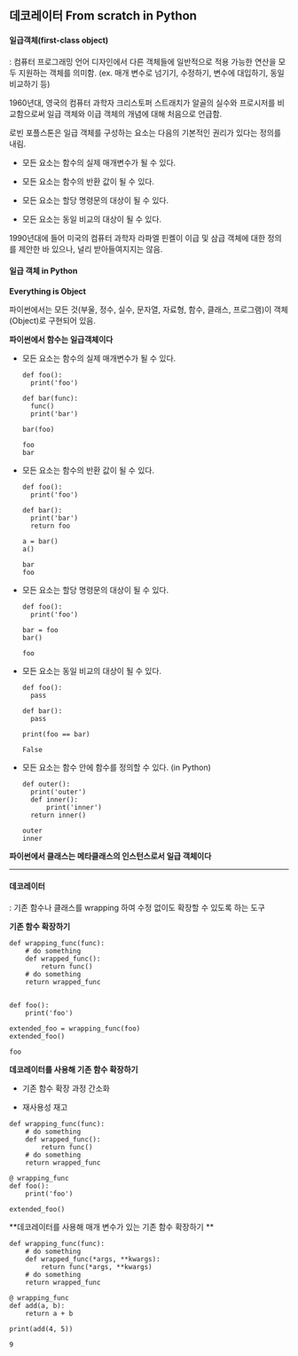 ## 데코레이터 From scratch in Python

#### 일급객체(first-class object)

: 컴퓨터 프로그래밍 언어 디자인에서 다른 객체들에 일반적으로 적용 가능한 연산을 모두 지원하는 객체를 의미함. (ex. 매개 변수로 넘기기, 수정하기, 변수에 대입하기, 동일 비교하기 등)



1960년대, 영국의 컴퓨터 과학자 크리스토퍼 스트래치가 알골의 실수와 프로시저를 비교함으로써 일급  객체와 이급 객체의 개념에 대해 처음으로 언급함.



로빈 포플스톤은 일급 객체를 구성하는 요소는 다음의 기본적인 권리가 있다는 정의를 내림.

* 모든 요소는 함수의 실제 매개변수가 될 수 있다.

* 모든 요소는 함수의 반환 값이 될 수 있다.

* 모든 요소는 할당 명령문의 대상이 될 수 있다.

* 모든 요소는 동일 비교의 대상이 될 수 있다.



1990년대에 들어 미국의 컴퓨터 과학자 라파엘 핀켈이 이급 및 삼급 객체에 대한 정의를 제안한 바 있으나, 널리 받아들여지지는 않음.



#### 일급 객체 in Python

**Everything is Object**

파이썬에서는 모든 것(부울, 정수, 실수, 문자열, 자료형, 함수, 클래스, 프로그램)이 객체(Object)로 구현되어 있음. 



**파이썬에서 함수는 일급객체이다**

* 모든 요소는 함수의 실제 매개변수가 될 수 있다.

  ```
  def foo():
  	print('foo')
  
  def bar(func):
  	func()
  	print('bar')
  	
  bar(foo)
  ```

  ```
  foo
  bar
  ```

* 모든 요소는 함수의 반환 값이 될 수 있다.

  ```
  def foo():
  	print('foo')
  	
  def bar():
  	print('bar')
  	return foo
      
  a = bar()
  a()
  ```

  ```
  bar
  foo
  ```

* 모든 요소는 할당 명령문의 대상이 될 수 있다.

  ```
  def foo():
  	print('foo')
  
  bar = foo
  bar()
  ```

  ```
  foo
  ```

* 모든 요소는 동일 비교의 대상이 될 수 있다.

  ```
  def foo():
  	pass
  
  def bar():
  	pass
  	
  print(foo == bar)
  ```

  ```
  False
  ```

* 모든 요소는 함수 안에 함수를 정의할 수 있다. (in Python)

  ```
  def outer():
  	print('outer')
  	def inner():
  		print('inner')
  	return inner()
  ```

  ```
  outer
  inner
  ```

   

**파이썬에서 클래스는 메타클래스의 인스턴스로서 일급 객체이다**



------

#### 데코레이터

:  기존 함수나 클래스를 wrapping 하여 수정 없이도 확장할 수 있도록 하는 도구



**기존 함수 확장하기**

```
def wrapping_func(func):  
	# do something
    def wrapped_func():
        return func()
    # do something
    return wrapped_func


def foo():
    print('foo')

extended_foo = wrapping_func(foo)
extended_foo()
```

```
foo
```



**데코레이터를 사용해 기존 함수 확장하기**

* 기존 함수 확장 과정 간소화

* 재사용성 재고

```
def wrapping_func(func):  
	# do something
    def wrapped_func():
        return func()
    # do something
    return wrapped_func

@ wrapping_func
def foo():
    print('foo')

extended_foo()
```



**데코레이터를 사용해 매개 변수가 있는 기존 함수 확장하기 ** 

```
def wrapping_func(func):
	# do something
    def wrapped_func(*args, **kwargs):
        return func(*args, **kwargs)
    # do something
    return wrapped_func
 
@ wrapping_func
def add(a, b):
    return a + b
    
print(add(4, 5))
```

```
9
```











